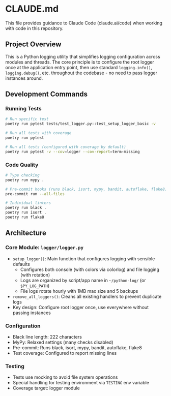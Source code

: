 # CLAUDE.md

This file provides guidance to Claude Code (claude.ai/code) when working with code in this repository.

## Project Overview

This is a Python logging utility that simplifies logging configuration across modules and threads. The core principle is to configure the root logger once at the application entry point, then use standard `logging.info()`, `logging.debug()`, etc. throughout the codebase - no need to pass logger instances around.

## Development Commands

### Running Tests
```bash
# Run specific test
poetry run pytest tests/test_logger.py::test_setup_logger_basic -v

# Run all tests with coverage
poetry run pytest

# Run all tests (configured with coverage by default)
poetry run pytest -v --cov=logger --cov-report=term-missing
```

### Code Quality
```bash
# Type checking
poetry run mypy .

# Pre-commit hooks (runs black, isort, mypy, bandit, autoflake, flake8)
pre-commit run --all-files

# Individual linters
poetry run black .
poetry run isort .
poetry run flake8
```

## Architecture

### Core Module: `logger/logger.py`
- `setup_logger()`: Main function that configures logging with sensible defaults
  - Configures both console (with colors via colorlog) and file logging (with rotation)
  - Logs are organized by script/app name in `~/python-log/` (or `$PY_LOG_PATH`)
  - File logs rotate hourly with 1MB max size and 5 backups
- `remove_all_loggers()`: Cleans all existing handlers to prevent duplicate logs
- Key design: Configure root logger once, use everywhere without passing instances

### Configuration
- Black line length: 222 characters
- MyPy: Relaxed settings (many checks disabled)
- Pre-commit: Runs black, isort, mypy, bandit, autoflake, flake8
- Test coverage: Configured to report missing lines

### Testing
- Tests use mocking to avoid file system operations
- Special handling for testing environment via `TESTING` env variable
- Coverage target: logger module
